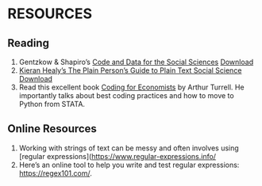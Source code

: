 
# RESOURCES

## Reading

1. Gentzkow & Shapiro’s [Code and Data for the Social Sciences](https://web.stanford.edu/~gentzkow/research/CodeAndData.pdf) [Download](pdf/CodeAndData.pdf)
2. [Kieran Healy’s The Plain Person’s Guide to Plain Text Social Science](https://plain-text.co/) [Download](pdf/plain-person-text.pdf)
3. Read this excellent book [Coding for Economists](https://aeturrell.github.io/coding-for-economists/intro.html) by Arthur Turrell. He importantly talks about best coding practices and how to move to Python from STATA. 

## Online Resources

1. Working with strings of text can be messy and often involves using [regular expressions](https://www.regular-expressions.info/
2. Here’s an online tool to help you write and test regular expressions: https://regex101.com/. 



